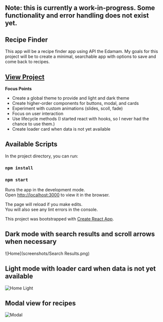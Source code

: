 ## Note: this is currently a work-in-progress. Some functionality and error handling does not exist yet.

## Recipe Finder
This app will be a recipe finder app using API the Edamam. My goals for this project will be to create a minimal, searchable app with options to save and come back to recipes.

## [View Project](https://comealongerica.github.io/recipe-finder-guide/)

**Focus Points**
- Create a global theme to provide and light and dark theme
- Create higher-order components for buttons, modal, and cards
- Experiment with custom animations (slides, scoll, fade)
- Focus on user interaction
- Use lifecycle methods (I started react with hooks, so I never had the chance to use them.)
- Create loader card when data is not yet available 

## Available Scripts

In the project directory, you can run:

### `npm install`
### `npm start`

Runs the app in the development mode.<br>
Open [http://localhost:3000](http://localhost:3000) to view it in the browser.

The page will reload if you make edits.<br>
You will also see any lint errors in the console.

This project was bootstrapped with [Create React App](https://github.com/facebook/create-react-app).

## Dark mode with search results and scroll arrows when necessary 
![Home](screenshots/Search Results.png)

## Light mode with loader card when data is not yet available
![Home Light](readme-img/front.gif)

## Modal view for recipes
![Modal](readme-img/todo.gif)
